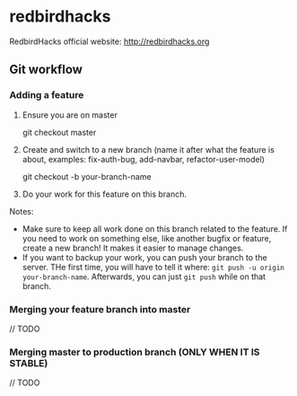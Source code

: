 redbirdhacks
============

RedbirdHacks official website: http://redbirdhacks.org

## Git workflow

### Adding a feature

1. Ensure you are on master

    git checkout master

2. Create and switch to a new branch (name it after what the feature is about, examples: fix-auth-bug, add-navbar, refactor-user-model)

    git checkout -b your-branch-name

3. Do your work for this feature on this branch.

Notes:
- Make sure to keep all work done on this branch related to the feature. If you need to work on something else, like another bugfix or feature, create a new branch! It makes it easier to manage changes.
- If you want to backup your work, you can push your branch to the server. THe first time, you will have to tell it where: `git push -u origin your-branch-name`. Afterwards, you can just `git push` while on that branch.

### Merging your feature branch into master

// TODO

### Merging master to production branch (__ONLY WHEN IT IS STABLE__)

// TODO

